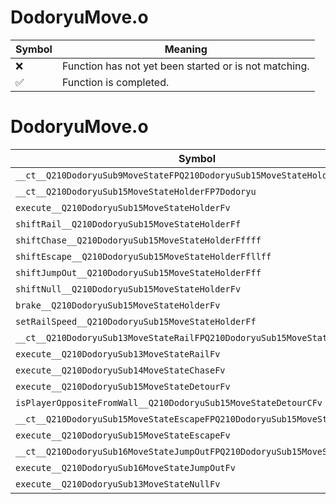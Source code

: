 # DodoryuMove.o
| Symbol | Meaning 
| ------------- | ------------- 
| :x: | Function has not yet been started or is not matching. 
| :white_check_mark: | Function is completed. 


# DodoryuMove.o
| Symbol | Decompiled? |
| ------------- | ------------- |
| `__ct__Q210DodoryuSub9MoveStateFPQ210DodoryuSub15MoveStateHolder` | :x: |
| `__ct__Q210DodoryuSub15MoveStateHolderFP7Dodoryu` | :x: |
| `execute__Q210DodoryuSub15MoveStateHolderFv` | :x: |
| `shiftRail__Q210DodoryuSub15MoveStateHolderFf` | :x: |
| `shiftChase__Q210DodoryuSub15MoveStateHolderFffff` | :x: |
| `shiftEscape__Q210DodoryuSub15MoveStateHolderFfllff` | :x: |
| `shiftJumpOut__Q210DodoryuSub15MoveStateHolderFff` | :x: |
| `shiftNull__Q210DodoryuSub15MoveStateHolderFv` | :x: |
| `brake__Q210DodoryuSub15MoveStateHolderFv` | :x: |
| `setRailSpeed__Q210DodoryuSub15MoveStateHolderFf` | :x: |
| `__ct__Q210DodoryuSub13MoveStateRailFPQ210DodoryuSub15MoveStateHolder` | :x: |
| `execute__Q210DodoryuSub13MoveStateRailFv` | :x: |
| `execute__Q210DodoryuSub14MoveStateChaseFv` | :x: |
| `execute__Q210DodoryuSub15MoveStateDetourFv` | :x: |
| `isPlayerOppositeFromWall__Q210DodoryuSub15MoveStateDetourCFv` | :x: |
| `__ct__Q210DodoryuSub15MoveStateEscapeFPQ210DodoryuSub15MoveStateHolder` | :x: |
| `execute__Q210DodoryuSub15MoveStateEscapeFv` | :x: |
| `__ct__Q210DodoryuSub16MoveStateJumpOutFPQ210DodoryuSub15MoveStateHolder` | :x: |
| `execute__Q210DodoryuSub16MoveStateJumpOutFv` | :x: |
| `execute__Q210DodoryuSub13MoveStateNullFv` | :x: |
